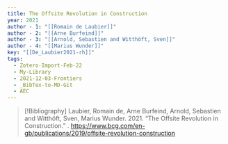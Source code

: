 ```yaml
---
title: The Offsite Revolution in Construction
year: 2021
author - 1: "[[Romain de Laubier]]"
author - 2: "[[Arne Burfeind]]"
author - 3: "[[Arnold, Sebastien and Witthöft, Sven]]"
author - 4: "[[Marius Wunder]]"
key: "[[De_Laubier2021-rh]]"
tags:
  - Zotero-Import-Feb-22
  - My-Library
  - 2021-12-03-Frontiers
  - _BibTex-to-MD-Git
  - AEC
---
```


> [!Bibliography]
> Laubier, Romain de, Arne Burfeind, Arnold, Sebastien and Witthöft, Sven, Marius Wunder. 2021. “The Offsite Revolution in Construction.” . https://www.bcg.com/en-gb/publications/2019/offsite-revolution-construction